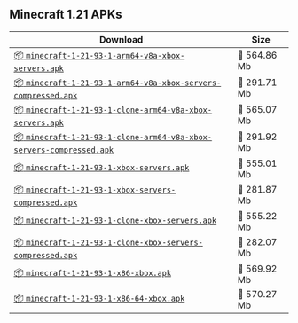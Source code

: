 ## Minecraft 1.21 APKs
| Download | Size |
|----------|------|
| [:package: `minecraft-1-21-93-1-arm64-v8a-xbox-servers.apk`](https://modscraft.net/en/downloads/16016) | :floppy_disk: 564.86 Mb 
| [:package: `minecraft-1-21-93-1-arm64-v8a-xbox-servers-compressed.apk`](https://modscraft.net/en/downloads/16017) | :floppy_disk: 291.71 Mb 
| [:package: `minecraft-1-21-93-1-clone-arm64-v8a-xbox-servers.apk`](https://modscraft.net/en/downloads/16018) | :floppy_disk: 565.07 Mb 
| [:package: `minecraft-1-21-93-1-clone-arm64-v8a-xbox-servers-compressed.apk`](https://modscraft.net/en/downloads/16019) | :floppy_disk: 291.92 Mb 
| [:package: `minecraft-1-21-93-1-xbox-servers.apk`](https://modscraft.net/en/downloads/16020) | :floppy_disk: 555.01 Mb 
| [:package: `minecraft-1-21-93-1-xbox-servers-compressed.apk`](https://modscraft.net/en/downloads/16021) | :floppy_disk: 281.87 Mb 
| [:package: `minecraft-1-21-93-1-clone-xbox-servers.apk`](https://modscraft.net/en/downloads/16022) | :floppy_disk: 555.22 Mb 
| [:package: `minecraft-1-21-93-1-clone-xbox-servers-compressed.apk`](https://modscraft.net/en/downloads/16023) | :floppy_disk: 282.07 Mb 
| [:package: `minecraft-1-21-93-1-x86-xbox.apk`](https://modscraft.net/en/downloads/16024) | :floppy_disk: 569.92 Mb 
| [:package: `minecraft-1-21-93-1-x86-64-xbox.apk`](https://modscraft.net/en/downloads/16025) | :floppy_disk: 570.27 Mb 
